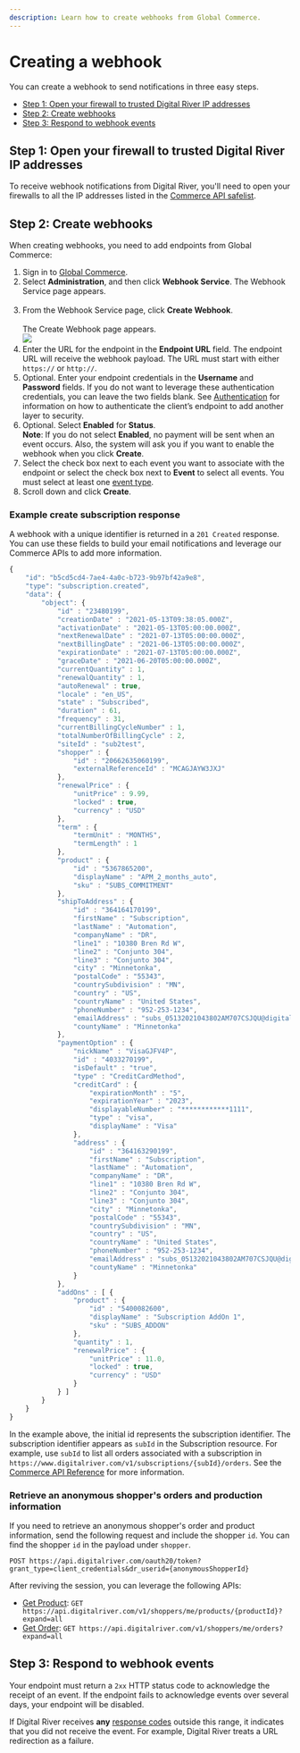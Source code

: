 ```yaml
---
description: Learn how to create webhooks from Global Commerce.
---
```


# Creating a webhook

You can create a webhook to send notifications in three easy steps.

* [Step 1: Open your firewall to trusted Digital River IP addresses](creating-a-webhook.md#step-1-open-your-firewall-to-trusted-digital-river-ip-addresses)
* [Step 2: Create webhooks](creating-a-webhook.md#step-2-create-webhooks)
* [Step 3: Respond to webhook events](creating-a-webhook.md#step-3-respond-to-webhook-events)

## Step 1: Open your firewall to trusted Digital River IP addresses

To receive webhook notifications from Digital River, you'll need to open your firewalls to all the IP addresses listed in the [Commerce API safelist](commerce-api-safelist.md).

## Step 2: Create webhooks

When creating webhooks, you need to add endpoints from Global Commerce:

1. Sign in to [Global Commerce](https://gc.digitalriver.com/gc/ent/login.do).
2. Select **Administration**, and then click **Webhook Service**. The Webhook Service page appears.\
   &#x20;<img src="../../.gitbook/assets/Webhook Service.png" alt="" data-size="original">&#x20;
3. From the Webhook Service page, click **Create Webhook**.  \
   <img src="../../.gitbook/assets/Webhook-Service-Create-webhook.png" alt="" data-size="original"> \
   The Create Webhook page appears.\
   ![](<../../.gitbook/assets/Create Webhook Event (1).jpg>)&#x20;
4. Enter the URL for the endpoint in the **Endpoint URL** field. The endpoint URL will receive the webhook payload. The URL must start with either `https://` or `http://`.
5. Optional. Enter your endpoint credentials in the **Username** and **Password** fields. If you do not want to leverage these authentication credentials, you can leave the two fields blank. See [Authentication](https://docs.digitalriver.com/commerce-api/getting-started/best-practices#authentication) for information on how to authenticate the client’s endpoint to add another layer to security.
6. Optional. Select **Enabled** for **Status**. \
   **Note**: If you do not select **Enabled**, no payment will be sent when an event occurs. Also, the system will ask you if you want to enable the webhook when you click **Create**.
7. Select the check box next to each event you want to associate with the endpoint or select the check box next to **Event** to select all events. You must select at least one [event type](../events/event-types.md).&#x20;
8. Scroll down and click **Create**.  &#x20;

### Example create subscription response

A webhook with a unique identifier is returned in a `201 Created` response. You can use these fields to build your email notifications and leverage our Commerce APIs to add more information.

```javascript
{
    "id": "b5cd5cd4-7ae4-4a0c-b723-9b97bf42a9e8",
    "type": "subscription.created",
    "data": {
        "object": {
            "id" : "23480199",
            "creationDate" : "2021-05-13T09:38:05.000Z",
            "activationDate" : "2021-05-13T05:00:00.000Z",
            "nextRenewalDate" : "2021-07-13T05:00:00.000Z",
            "nextBillingDate" : "2021-06-13T05:00:00.000Z",
            "expirationDate" : "2021-07-13T05:00:00.000Z",
            "graceDate" : "2021-06-20T05:00:00.000Z",
            "currentQuantity" : 1,
            "renewalQuantity" : 1,
            "autoRenewal" : true,
            "locale" : "en_US",
            "state" : "Subscribed",
            "duration" : 61,
            "frequency" : 31,
            "currentBillingCycleNumber" : 1,
            "totalNumberOfBillingCycle" : 2,
            "siteId" : "sub2test",
            "shopper" : {
                "id" : "20662635060199",
                "externalReferenceId" : "MCAGJAYW3JXJ"
            },
            "renewalPrice" : {
                "unitPrice" : 9.99,
                "locked" : true,
                "currency" : "USD"
            },
            "term" : {
                "termUnit" : "MONTHS",
                "termLength" : 1
            },
            "product" : {
                "id" : "5367865200",
                "displayName" : "APM_2_months_auto",
                "sku" : "SUBS_COMMITMENT"
            },
            "shipToAddress" : {
                "id" : "364164170199",
                "firstName" : "Subscription",
                "lastName" : "Automation",
                "companyName" : "DR",
                "line1" : "10380 Bren Rd W",
                "line2" : "Conjunto 304",
                "line3" : "Conjunto 304",
                "city" : "Minnetonka",
                "postalCode" : "55343",
                "countrySubdivision" : "MN",
                "country" : "US",
                "countryName" : "United States",
                "phoneNumber" : "952-253-1234",
                "emailAddress" : "subs_05132021043802AM707CSJQU@digitalriver.com",
                "countyName" : "Minnetonka"
            },
            "paymentOption" : {
                "nickName" : "VisaGJFV4P",
                "id" : "4033270199",
                "isDefault" : "true",
                "type" : "CreditCardMethod",
                "creditCard" : {
                    "expirationMonth" : "5",
                    "expirationYear" : "2023",
                    "displayableNumber" : "************1111",
                    "type" : "visa",
                    "displayName" : "Visa"
                },
                "address" : {
                    "id" : "364163290199",
                    "firstName" : "Subscription",
                    "lastName" : "Automation",
                    "companyName" : "DR",
                    "line1" : "10380 Bren Rd W",
                    "line2" : "Conjunto 304",
                    "line3" : "Conjunto 304",
                    "city" : "Minnetonka",
                    "postalCode" : "55343",
                    "countrySubdivision" : "MN",
                    "country" : "US",
                    "countryName" : "United States",
                    "phoneNumber" : "952-253-1234",
                    "emailAddress" : "subs_05132021043802AM707CSJQU@digitalriver.com",
                    "countyName" : "Minnetonka"
                }
            },
            "addOns" : [ {
                "product" : {
                    "id" : "5400082600",
                    "displayName" : "Subscription AddOn 1",
                    "sku" : "SUBS_ADDON"
                },
                "quantity" : 1,
                "renewalPrice" : {
                    "unitPrice" : 11.0,
                    "locked" : true,
                    "currency" : "USD"
                }
            } ]
        }
    }
}
```

In the example above, the initial id represents the subscription identifier. The subscription identifier appears as `subId` in the Subscription resource. For example, use `subId` to list all orders associated with a subscription in `https://www.digitalriver.com/v1/subscriptions/{subId}/orders`. See the [Commerce API Reference](https://docs.digitalriver.com/commerce-api/) for more information.

### Retrieve an anonymous shopper's orders and production information

If you need to retrieve an anonymous shopper's order and product information, send the following request and include the shopper `id`. You can find the shopper `id` in the payload under `shopper`.

```markup
POST https://api.digitalriver.com/oauth20/token?grant_type=client_credentials&dr_userid={anonymousShopperId}
```

After reviving the session, you can leverage the following APIs:

* [Get Product](https://www.digitalriver.com/docs/commerce-api-reference/#tag/Products/paths/\~1v1\~1shoppers\~1me\~1products\~1{productId}/get): `GET https://api.digitalriver.com/v1/shoppers/me/products/{productId}?expand=all`
* [Get Order](https://www.digitalriver.com/docs/commerce-api-reference/#tag/Orders/paths/\~1v1\~1shoppers\~1me\~1orders/get): `GET https://api.digitalriver.com/v1/shoppers/me/orders?expand=all`

## Step 3: Respond to webhook events

Your endpoint must return a `2xx` HTTP status code to acknowledge the receipt of an event. If the endpoint fails to acknowledge events over several days, your endpoint will be disabled.

If Digital River receives **any** [response codes](../../error-codes.md) outside this range, it indicates that you did not receive the event. For example, Digital River treats a URL redirection as a failure.
